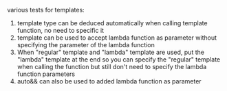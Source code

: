 various tests for templates:
1) template type can be deduced automatically when calling template function, no need to specific it
2) template can be used to accept lambda function as parameter without specifying the parameter of the lambda function
3) When "regular" template and "lambda" template are used, put the "lambda" template at the end so you can specify the "regular" template when calling the function but still don't need to specify the lambda function parameters
4) auto&& can also be used to added lambda function as parameter

